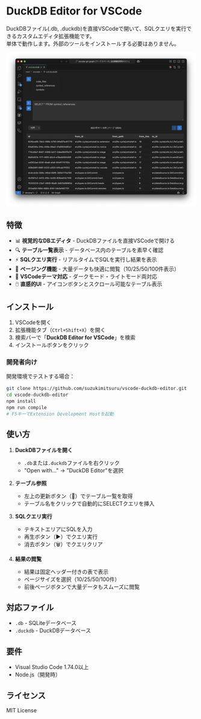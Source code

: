 # DuckDB Editor for VSCode

DuckDBファイル(.db, .duckdb)を直接VSCodeで開いて、SQLクエリを実行できるカスタムエディタ拡張機能です。  
単体で動作します。外部のツールをインストールする必要はありません。  

![DuckDB Editor Screenshot](media/duckdb-editor-screenshot.png)

## 特徴

- 📊 **視覚的なDBエディタ** - DuckDBファイルを直接VSCodeで開ける
- 🔍 **テーブル一覧表示** - データベース内のテーブルを素早く確認
- ⚡ **SQLクエリ実行** - リアルタイムでSQLを実行し結果を表示
- 📄 **ページング機能** - 大量データも快適に閲覧（10/25/50/100件表示）
- 🎨 **VSCodeテーマ対応** - ダークモード・ライトモード両対応
- 🖱️ **直感的UI** - アイコンボタンとスクロール可能なテーブル表示

## インストール

1. VSCodeを開く
2. 拡張機能タブ（`Ctrl+Shift+X`）を開く
3. 検索バーで「**DuckDB Editor for VSCode**」を検索
4. インストールボタンをクリック

### 開発者向け

開発環境でテストする場合：

```bash
git clone https://github.com/suzukimitsuru/vscode-duckdb-editor.git
cd vscode-duckdb-editor
npm install
npm run compile
# F5キーでExtension Development Hostを起動
```

## 使い方

1. **DuckDBファイルを開く**
   - `.db`または`.duckdb`ファイルを右クリック
   - "Open with..." → "DuckDB Editor"を選択

2. **テーブル参照**
   - 左上の更新ボタン（🔄）でテーブル一覧を取得
   - テーブル名をクリックで自動的にSELECTクエリを挿入

3. **SQLクエリ実行**
   - テキストエリアにSQLを入力
   - 再生ボタン（▶️）でクエリ実行
   - 消去ボタン（🗑️）でクエリクリア

4. **結果の閲覧**
   - 結果は固定ヘッダー付きの表で表示
   - ページサイズを選択（10/25/50/100件）
   - 前後ページボタンで大量データもスムーズに閲覧

## 対応ファイル

- `.db` - SQLiteデータベース
- `.duckdb` - DuckDBデータベース

## 要件

- Visual Studio Code 1.74.0以上
- Node.js（開発時）

## ライセンス

MIT License
